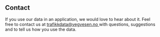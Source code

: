 ## Contact

If you use our data in an application, we would love to hear about it.
Feel free to contact us at <ins>[trafikkdata@vegvesen.no](mailto:trafikkdata@vegvesen.no?subject=About%20Traffic%20Data%20API) </ins> with questions, suggestions and to tell us how you use the data.
